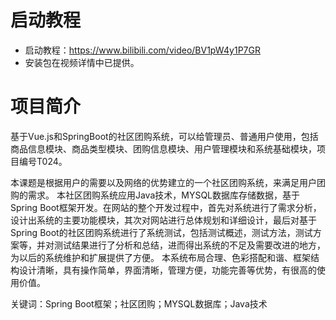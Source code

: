 # 启动教程

- 启动教程：https://www.bilibili.com/video/BV1pW4y1P7GR
- 安装包在视频详情中已提供。


# 项目简介
基于Vue.js和SpringBoot的社区团购系统，可以给管理员、普通用户使用，包括商品信息模块、商品类型模块、团购信息模块、用户管理模块和系统基础模块，项目编号T024。

本课题是根据用户的需要以及网络的优势建立的一个社区团购系统，来满足用户团购的需求。
本社区团购系统应用Java技术，MYSQL数据库存储数据，基于Spring Boot框架开发。在网站的整个开发过程中，首先对系统进行了需求分析，设计出系统的主要功能模块，其次对网站进行总体规划和详细设计，最后对基于Spring Boot的社区团购系统进行了系统测试，包括测试概述，测试方法，测试方案等，并对测试结果进行了分析和总结，进而得出系统的不足及需要改进的地方，为以后的系统维护和扩展提供了方便。
本系统布局合理、色彩搭配和谐、框架结构设计清晰，具有操作简单，界面清晰，管理方便，功能完善等优势，有很高的使用价值。

关键词：Spring Boot框架；社区团购；MYSQL数据库；Java技术

